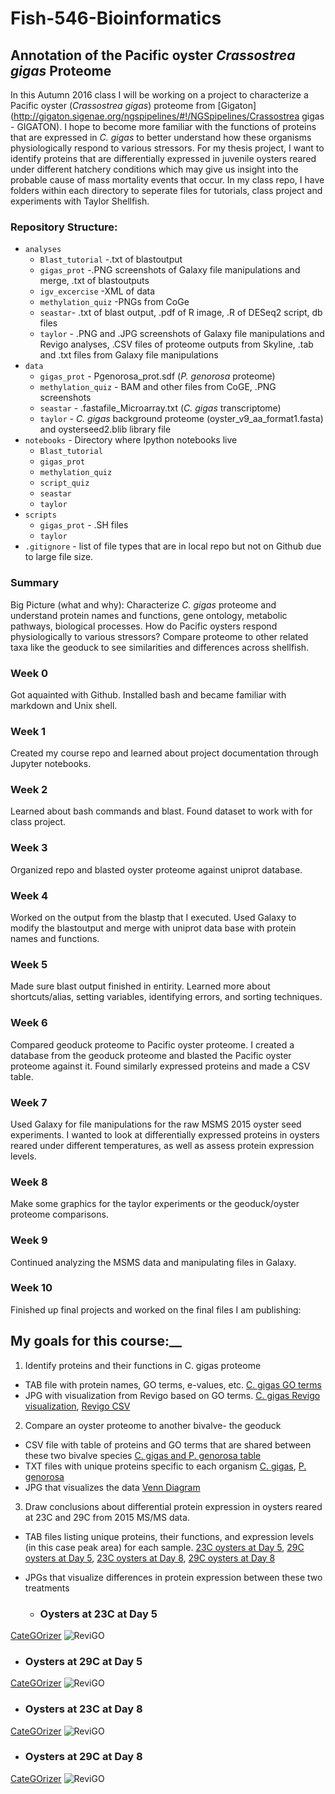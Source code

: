 # Fish-546-Bioinformatics
## Annotation of the Pacific oyster _Crassostrea gigas_ Proteome
In this Autumn 2016 class I will be working on a project to characterize a Pacific oyster (*Crassostrea gigas*) proteome from [Gigaton](http://gigaton.sigenae.org/ngspipelines/#!/NGSpipelines/Crassostrea gigas - GIGATON). I hope to become more familiar with the functions of proteins that are expressed in *C. gigas* to better understand how these organisms physiologically respond to various stressors. For my thesis project, I want to identify proteins that are differentially expressed in juvenile oysters reared under different hatchery conditions which may give us insight into the probable cause of mass mortality events that occur. 
In my class repo, I have folders within each directory to seperate files for tutorials, class project and experiments with Taylor Shellfish. 

### Repository Structure:
- `analyses`
  - `Blast_tutorial` -.txt of blastoutput
  - `gigas_prot` -.PNG screenshots of Galaxy file manipulations and merge, .txt of blastoutputs
  - `igv_excercise` -XML of data
  - `methylation_quiz` -PNGs from CoGe
  - `seastar`- .txt of blast output, .pdf of R image, .R of DESeq2 script, db files
  - `taylor` - .PNG and .JPG screenshots of Galaxy file manipulations and Revigo analyses, .CSV files of proteome outputs from Skyline, .tab and .txt files from Galaxy file manipulations
- `data`
  - `gigas_prot` - Pgenorosa_prot.sdf (_P. genorosa_ proteome)
  - `methylation_quiz` - BAM and other files from CoGE, .PNG screenshots
  - `seastar` - .fastafile_Microarray.txt (_C. gigas_ transcriptome)
  - `taylor` - _C. gigas_ background proteome (oyster_v9_aa_format1.fasta) and oysterseed2.blib library file
- `notebooks` - Directory where Ipython notebooks live
  - `Blast_tutorial`
  - `gigas_prot`
  - `methylation_quiz`
  - `script_quiz`
  - `seastar`
  - `taylor`
- `scripts`
  - `gigas_prot` - .SH files
  - `taylor`
- `.gitignore` - list of file types that are in local repo but not on Github due to large file size.

### Summary
Big Picture (what and why): Characterize _C. gigas_ proteome and understand protein names and functions, gene ontology, metabolic pathways, biological processes. How do Pacific oysters respond physiologically to various stressors? Compare proteome to other related taxa like the geoduck to see similarities and differences across shellfish.

### Week 0
Got aquainted with Github. Installed bash and became familiar with markdown and Unix shell.

### Week 1
Created my course repo and learned about project documentation through Jupyter notebooks.

### Week 2
Learned about bash commands and blast. Found dataset to work with for class project.

### Week 3
Organized repo and blasted oyster proteome against uniprot database.

### Week 4
Worked on the output from the blastp that I executed. Used Galaxy to modify the blastoutput and merge with uniprot data base with protein names and functions.

### Week 5
Made sure blast output finished in entirity. Learned more about shortcuts/alias, setting variables, identifying errors, and sorting techniques.

### Week 6
Compared geoduck proteome to Pacific oyster proteome. I created a database from the geoduck proteome and blasted the Pacific oyster proteome against it. Found similarly expressed proteins and made a CSV table.

### Week 7
Used Galaxy for file manipulations for the raw MSMS 2015 oyster seed experiments. I wanted to look at differentially expressed proteins in oysters reared under different temperatures, as well as assess protein expression levels.

### Week 8
Make some graphics for the taylor experiments or the geoduck/oyster proteome comparisons.

### Week 9
Continued analyzing the MSMS data and manipulating files in Galaxy.

### Week 10
Finished up final projects and worked on the final files I am publishing:

## My goals for this course:__

1) Identify proteins and their functions in C. gigas proteome
- TAB file with protein names, GO terms, e-values, etc. [C. gigas GO terms](https://github.com/Ellior2/Fish-546-Bioinformatics/blob/master/analyses/gigas_prot/C_gigas_GOterms.tabular) 
- JPG with visualization from Revigo based on GO terms. [C. gigas Revigo visualization](https://github.com/Ellior2/Fish-546-Bioinformatics/blob/master/analyses/gigas_prot/C_gigas_Revigo.JPG), [Revigo CSV](https://github.com/Ellior2/Fish-546-Bioinformatics/blob/master/analyses/gigas_prot/C_gigas_REVIGO.csv)

2) Compare an oyster proteome to another bivalve- the geoduck
- CSV file with table of proteins and GO terms that are shared between these two bivalve species [C. gigas and P. genorosa table](https://github.com/Ellior2/Fish-546-Bioinformatics/blob/master/analyses/gigas_prot/Cgig_Pgen_table.xlsx)
- TXT files with unique proteins specific to each organism [C. gigas](https://github.com/Ellior2/Fish-546-Bioinformatics/blob/master/analyses/gigas_prot/blastoutput4.txt), [P. genorosa](https://github.com/Ellior2/Fish-546-Bioinformatics/blob/master/analyses/gigas_prot/blastoutput_pgen.txt)
- JPG that visualizes the data [Venn Diagram](https://github.com/Ellior2/Fish-546-Bioinformatics/blob/master/analyses/gigas_prot/Venn_oyster_geoduck.JPG)

3) Draw conclusions about differential protein expression in oysters reared at 23C and 29C from 2015 MS/MS data.
- TAB files listing unique proteins, their functions, and expression levels (in this case peak area) for each sample. [23C oysters at Day 5](https://github.com/Ellior2/Fish-546-Bioinformatics/blob/master/analyses/taylor/2015oyster1_23CDay5.tabular), [29C oysters at Day 5](https://github.com/Ellior2/Fish-546-Bioinformatics/blob/master/analyses/taylor/2015oyster2_29CDay5.tabular), [23C oysters at Day 8](https://github.com/Ellior2/Fish-546-Bioinformatics/blob/master/analyses/taylor/2015oyster13_23CDay8.tabular), [29C oysters at Day 8](https://github.com/Ellior2/Fish-546-Bioinformatics/blob/master/analyses/taylor/2015oyster14_29CDay8.tabular)
- JPGs that visualize differences in protein expression between these two treatments

  - ### __Oysters at 23C at Day 5__ 
[CateGOrizer](https://github.com/Ellior2/Fish-546-Bioinformatics/blob/master/analyses/taylor/oyster1cateGOrizer.pdf) ![ReviGO](https://github.com/Ellior2/Fish-546-Bioinformatics/blob/master/analyses/taylor/RevigoOyster1.JPG?raw=true)

  - ### __Oysters at 29C at Day 5__ 
[CateGOrizer](https://github.com/Ellior2/Fish-546-Bioinformatics/blob/master/analyses/taylor/oyster2cateGOrizer.pdf) ![ReviGO](https://github.com/Ellior2/Fish-546-Bioinformatics/blob/master/analyses/taylor/RevigoOyster2.JPG?raw=true)

  - ### __Oysters at 23C at Day 8__ 
[CateGOrizer](https://github.com/Ellior2/Fish-546-Bioinformatics/blob/master/analyses/taylor/oyster13cateGOrizer.pdf) ![ReviGO](https://github.com/Ellior2/Fish-546-Bioinformatics/blob/master/analyses/taylor/RevigoOyster13.JPG?raw=true)

  - ### __Oysters at 29C at Day 8__ 
[CateGOrizer](https://github.com/Ellior2/Fish-546-Bioinformatics/blob/master/analyses/taylor/oyster14cateGOrizer.pdf) ![ReviGO](https://github.com/Ellior2/Fish-546-Bioinformatics/blob/master/analyses/taylor/RevigoOyster14.JPG?raw=true)



